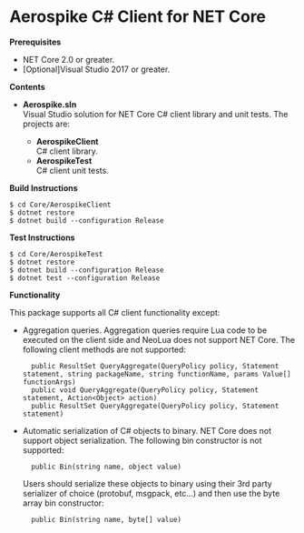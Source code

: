 Aerospike C# Client for NET Core
================================

**Prerequisites**

* NET Core 2.0 or greater.
* [Optional]Visual Studio 2017 or greater.

**Contents**

* **Aerospike.sln**    
	Visual Studio solution for NET Core C# client library and unit tests.  The projects are:
	
	* **AerospikeClient**    
		C# client library.
	* **AerospikeTest**    
		C# client unit tests.

**Build Instructions**

	$ cd Core/AerospikeClient
	$ dotnet restore
	$ dotnet build --configuration Release    

**Test Instructions**

	$ cd Core/AerospikeTest
	$ dotnet restore
	$ dotnet build --configuration Release 
	$ dotnet test --configuration Release

**Functionality**

This package supports all C# client functionality except:

* Aggregation queries.  Aggregation queries require Lua code to be executed on the client side and NeoLua does not support NET Core.  The following client methods are not supported:

		public ResultSet QueryAggregate(QueryPolicy policy, Statement statement, string packageName, string functionName, params Value[] functionArgs)
		public void QueryAggregate(QueryPolicy policy, Statement statement, Action<Object> action)
		public ResultSet QueryAggregate(QueryPolicy policy, Statement statement)
	
* Automatic serialization of C# objects to binary.  NET Core does not support object serialization.  The following bin constructor is not supported:

		public Bin(string name, object value)
	
	Users should serialize these objects to binary using their 3rd party serializer of choice (protobuf, msgpack, etc...) and then use the byte array bin constructor:

		public Bin(string name, byte[] value)
